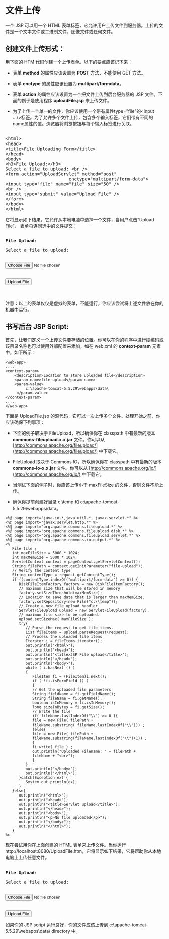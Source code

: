 # 文件上传 

一个 JSP 可以用一个 HTML 表单标签，它允许用户上传文件到服务器。上传的文件是一个文本文件或二进制文件，图像文件或任何文件。 

## 创建文件上传形式： 

用下面的 HTM 代码创建一个上传表单。以下的要点应该记下来： 
 
- 表单 **method** 的属性应该设置为 **POST** 方法，不能使用 GET 方法。 
- 表单 **enctype** 的属性应该设置为 **multipart/formdata**。

- 表单 **action** 的属性应该设置为一个把文件上传到后台服务器的 JSP 文件。下面的例子是使用程序 **uploadFile.jsp** 来上传文件。

- 为了上传一个单一的文件，你应该使用一个带有属性type="file"的<input .../>标签。为了允许多个文件上传，包含多个输入标签，它们带有不同的name属性的值。浏览器将浏览按钮与每个输入标签进行关联。 

<pre class="prettyprint notranslate tryit"> 
&lt;html&gt;
&lt;head&gt;
&lt;title&gt;File Uploading Form&lt;/title&gt;
&lt;/head&gt;
&lt;body&gt;
&lt;h3&gt;File Upload:&lt;/h3&gt;
Select a file to upload: &lt;br /&gt;
&lt;form action="UploadServlet" method="post"
                        enctype="multipart/form-data"&gt;
&lt;input type="file" name="file" size="50" /&gt;
&lt;br /&gt;
&lt;input type="submit" value="Upload File" /&gt;
&lt;/form&gt;
&lt;/body&gt;
&lt;/html&gt;
</pre>

它将显示如下结果，它允许从本地电脑中选择一个文件，当用户点击“Upload File”，
表单将连同选中的文件提交：

<pre class="result notranslate"> 
<b>File Upload:</b> 
<p>Select a file to upload: </p> 
<input type="file" name="file" size="50" /> 
<br /> 
<input type="button" value="Upload File" /> 
<br /> 
</pre>


注意：以上的表单仅仅是虚拟的表单，不能运行，你应该尝试将上述文件放在你的机器中运行。 

## 书写后台 JSP Script: 

首先，让我们定义一个上传文件要存储的位置。你可以在你的程序中进行硬编码或该目录名称也可以使用外部配置来添加，如在 web.xml 的 **context-param** 元素中，如下所示：

``` 
<web-app>
....
<context-param> 
    <description>Location to store uploaded file</description> 
    <param-name>file-upload</param-name> 
    <param-value>
         c:\apache-tomcat-5.5.29\webapps\data\
     </param-value> 
</context-param>
....
</web-app>
```

下面是 UploadFile.jsp 的源代码，它可以一次上传多个文件。处理开始之前，你应该确保下列事项： 

- 下面的例子取决于 FileUpload，所以确保你在 classpath 中有最新的版本 **commons-fileupload.x.x.jar** 文件。你可以从 [http://commons.apache.org/fileupload/](http://commons.apache.org/fileupload/) 中下载它。

- FileUpload 取决于 Commons IO，所以确保你在 classpath 中有最新的版本 **commons-io-x.x.jar** 文件。你可以从 [http://commons.apache.org/io/](http://commons.apache.org/io/) 中下载它。

- 当测试下面的例子时，你应该上传小于 maxFileSize 的文件，否则文件不能上传。

- 确保你提前创建好目录 c:\temp 和 c:\apache-tomcat-5.5.29\webapps\data。

``` 
<%@ page import="java.io.*,java.util.*, javax.servlet.*" %>
<%@ page import="javax.servlet.http.*" %>
<%@ page import="org.apache.commons.fileupload.*" %>
<%@ page import="org.apache.commons.fileupload.disk.*" %>
<%@ page import="org.apache.commons.fileupload.servlet.*" %>
<%@ page import="org.apache.commons.io.output.*" %>
<%
   File file ;
   int maxFileSize = 5000 * 1024;
   int maxMemSize = 5000 * 1024;
   ServletContext context = pageContext.getServletContext();
   String filePath = context.getInitParameter("file-upload");
   // Verify the content type
   String contentType = request.getContentType();
   if ((contentType.indexOf("multipart/form-data") >= 0)) {
      DiskFileItemFactory factory = new DiskFileItemFactory();
      // maximum size that will be stored in memory
      factory.setSizeThreshold(maxMemSize);
      // Location to save data that is larger than maxMemSize.
      factory.setRepository(new File("c:\\temp"));
      // Create a new file upload handler
      ServletFileUpload upload = new ServletFileUpload(factory);
      // maximum file size to be uploaded.
      upload.setSizeMax( maxFileSize );
      try{ 
         // Parse the request to get file items.
         List fileItems = upload.parseRequest(request);
         // Process the uploaded file items
         Iterator i = fileItems.iterator();
         out.println("<html>");
         out.println("<head>");
         out.println("<title>JSP File upload</title>");  
         out.println("</head>");
         out.println("<body>");
         while ( i.hasNext () ) 
         {
            FileItem fi = (FileItem)i.next();
            if ( !fi.isFormField () )	
            {
            // Get the uploaded file parameters
            String fieldName = fi.getFieldName();
            String fileName = fi.getName();
            boolean isInMemory = fi.isInMemory();
            long sizeInBytes = fi.getSize();
            // Write the file
            if( fileName.lastIndexOf("\\") >= 0 ){
            file = new File( filePath + 
            fileName.substring( fileName.lastIndexOf("\\"))) ;
            }else{
            file = new File( filePath + 
            fileName.substring(fileName.lastIndexOf("\\")+1)) ;
            }
            fi.write( file ) ;
            out.println("Uploaded Filename: " + filePath + 
            fileName + "<br>");
            }
         }
         out.println("</body>");
         out.println("</html>");
      }catch(Exception ex) {
         System.out.println(ex);
      }
   }else{
      out.println("<html>");
      out.println("<head>");
      out.println("<title>Servlet upload</title>");  
      out.println("</head>");
      out.println("<body>");
      out.println("<p>No file uploaded</p>"); 
      out.println("</body>");
      out.println("</html>");
   }
%>
```

现在尝试用你在上面创建的 HTML 表单来上传文件。当你运行 http://localhost:8080/UploadFile.htm，它将显示如下结果，它将帮助你从本地电脑上上传任意文件。

<pre class="result notranslate"> 
<b>File Upload:</b> 
<p>Select a file to upload: </p> 
<input type="file" name="file" size="50" /> 
<br /> 
<input type="button" value="Upload File" /> 
</pre>


如果你的 JSP script 运行良好，你的文件应该上传到 c:\apache-tomcat-5.5.29\webapps\data\ directory 中。

